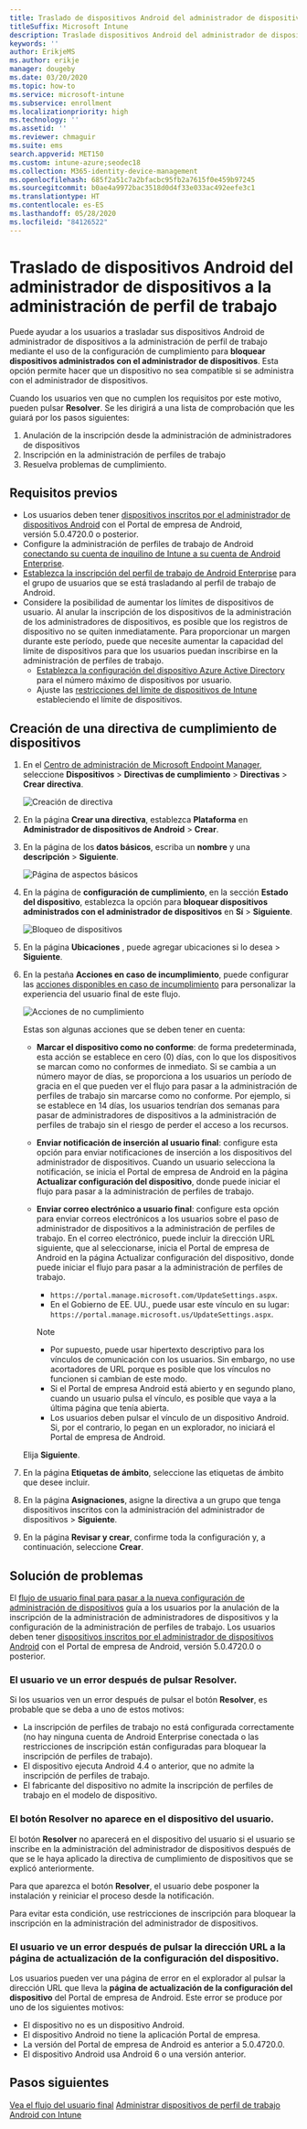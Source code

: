 ```yaml
---
title: Traslado de dispositivos Android del administrador de dispositivos a la administración de perfil de trabajo
titleSuffix: Microsoft Intune
description: Traslade dispositivos Android del administrador de dispositivos a la administración de perfil de trabajo en Intune.
keywords: ''
author: ErikjeMS
ms.author: erikje
manager: dougeby
ms.date: 03/20/2020
ms.topic: how-to
ms.service: microsoft-intune
ms.subservice: enrollment
ms.localizationpriority: high
ms.technology: ''
ms.assetid: ''
ms.reviewer: chmaguir
ms.suite: ems
search.appverid: MET150
ms.custom: intune-azure;seodec18
ms.collection: M365-identity-device-management
ms.openlocfilehash: 685f2a51c7a2bfacbc95fb2a7615f0e459b97245
ms.sourcegitcommit: b0ae4a9972bac3518d0d4f33e033ac492eefe3c1
ms.translationtype: HT
ms.contentlocale: es-ES
ms.lasthandoff: 05/28/2020
ms.locfileid: "84126522"
---
```

# <a name="move-android-devices-from-device-administrator-to-work-profile-management"></a>Traslado de dispositivos Android del administrador de dispositivos a la administración de perfil de trabajo

Puede ayudar a los usuarios a trasladar sus dispositivos Android de administrador de dispositivos a la administración de perfil de trabajo mediante el uso de la configuración de cumplimiento para **bloquear dispositivos administrados con el administrador de dispositivos**. Esta opción permite hacer que un dispositivo no sea compatible si se administra con el administrador de dispositivos. 

Cuando los usuarios ven que no cumplen los requisitos por este motivo, pueden pulsar **Resolver**. Se les dirigirá a una lista de comprobación que les guiará por los pasos siguientes:
1. Anulación de la inscripción desde la administración de administradores de dispositivos
2. Inscripción en la administración de perfiles de trabajo
3. Resuelva problemas de cumplimiento. 

## <a name="prerequisites"></a>Requisitos previos

- Los usuarios deben tener [dispositivos inscritos por el administrador de dispositivos Android](android-enroll-device-administrator.md) con el Portal de empresa de Android, versión 5.0.4720.0 o posterior.
- Configure la administración de perfiles de trabajo de Android [conectando su cuenta de inquilino de Intune a su cuenta de Android Enterprise](connect-intune-android-enterprise.md).
- [Establezca la inscripción del perfil de trabajo de Android Enterprise](android-work-profile-enroll.md) para el grupo de usuarios que se está trasladando al perfil de trabajo de Android.
- Considere la posibilidad de aumentar los límites de dispositivos de usuario. Al anular la inscripción de los dispositivos de la administración de los administradores de dispositivos, es posible que los registros de dispositivo no se quiten inmediatamente. Para proporcionar un margen durante este período, puede que necesite aumentar la capacidad del límite de dispositivos para que los usuarios puedan inscribirse en la administración de perfiles de trabajo.
  - [Establezca la configuración del dispositivo Azure Active Directory](https://docs.microsoft.com/azure/active-directory/devices/device-management-azure-portal#configure-device-settings) para el número máximo de dispositivos por usuario.
  - Ajuste las [restricciones del límite de dispositivos de Intune](enrollment-restrictions-set.md#create-a-device-limit-restriction) estableciendo el límite de dispositivos. 

## <a name="create-device-compliance-policy"></a>Creación de una directiva de cumplimiento de dispositivos

1. En el [Centro de administración de Microsoft Endpoint Manager](https://go.microsoft.com/fwlink/?linkid=2109431), seleccione **Dispositivos** > **Directivas de cumplimiento** > **Directivas** > **Crear directiva**.

    ![Creación de directiva](./media/android-move-device-admin-work-profile/create-policy.png)

2. En la página **Crear una directiva**, establezca **Plataforma** en **Administrador de dispositivos de Android** > **Crear**.
3. En la página de los **datos básicos**, escriba un **nombre** y una **descripción** > **Siguiente**.

    ![Página de aspectos básicos](./media/android-move-device-admin-work-profile/basics.png)
    
4. En la página de **configuración de cumplimiento**, en la sección **Estado del dispositivo**, establezca la opción para **bloquear dispositivos administrados con el administrador de dispositivos** en **Sí** > **Siguiente**.

    ![Bloqueo de dispositivos](./media/android-move-device-admin-work-profile/block-devices.png)

5. En la página **Ubicaciones** , puede agregar ubicaciones si lo desea > **Siguiente**.

6. En la pestaña **Acciones en caso de incumplimiento**, puede configurar las [acciones disponibles en caso de incumplimiento](../protect/actions-for-noncompliance.md#available-actions-for-noncompliance) para personalizar la experiencia del usuario final de este flujo.

    ![Acciones de no cumplimiento](media/android-move-device-admin-work-profile/noncompliance-actions.png)

    Estas son algunas acciones que se deben tener en cuenta:

    - **Marcar el dispositivo como no conforme**: de forma predeterminada, esta acción se establece en cero (0) días, con lo que los dispositivos se marcan como no conformes de inmediato. Si se cambia a un número mayor de días, se proporciona a los usuarios un período de gracia en el que pueden ver el flujo para pasar a la administración de perfiles de trabajo sin marcarse como no conforme. Por ejemplo, si se establece en 14 días, los usuarios tendrían dos semanas para pasar de administradores de dispositivos a la administración de perfiles de trabajo sin el riesgo de perder el acceso a los recursos.
    - **Enviar notificación de inserción al usuario final**: configure esta opción para enviar notificaciones de inserción a los dispositivos del administrador de dispositivos. Cuando un usuario selecciona la notificación, se inicia el Portal de empresa de Android en la página **Actualizar configuración del dispositivo**, donde puede iniciar el flujo para pasar a la administración de perfiles de trabajo.
    - **Enviar correo electrónico a usuario final**: configure esta opción para enviar correos electrónicos a los usuarios sobre el paso de administrador de dispositivos a la administración de perfiles de trabajo. En el correo electrónico, puede incluir la dirección URL siguiente, que al seleccionarse, inicia el Portal de empresa de Android en la página Actualizar configuración del dispositivo, donde puede iniciar el flujo para pasar a la administración de perfiles de trabajo.
      - `https://portal.manage.microsoft.com/UpdateSettings.aspx`.
      - En el Gobierno de EE. UU., puede usar este vínculo en su lugar: `https://portal.manage.microsoft.us/UpdateSettings.aspx`.
  
      > [!NOTE]
      > - Por supuesto, puede usar hipertexto descriptivo para los vínculos de comunicación con los usuarios. Sin embargo, no use acortadores de URL porque es posible que los vínculos no funcionen si cambian de este modo.
      > - Si el Portal de empresa Android está abierto y en segundo plano, cuando un usuario pulsa el vínculo, es posible que vaya a la última página que tenía abierta.
      > - Los usuarios deben pulsar el vínculo de un dispositivo Android. Si, por el contrario, lo pegan en un explorador, no iniciará el Portal de empresa de Android. 

    Elija **Siguiente**.

7. En la página **Etiquetas de ámbito**, seleccione las etiquetas de ámbito que desee incluir.
8. En la página **Asignaciones**, asigne la directiva a un grupo que tenga dispositivos inscritos con la administración del administrador de dispositivos > **Siguiente**.
9. En la página **Revisar y crear**, confirme toda la configuración y, a continuación, seleccione **Crear**.

## <a name="troubleshooting"></a>Solución de problemas

El [flujo de usuario final para pasar a la nueva configuración de administración de dispositivos](../user-help/move-to-new-device-management-setup.md) guía a los usuarios por la anulación de la inscripción de la administración de administradores de dispositivos y la configuración de la administración de perfiles de trabajo. Los usuarios deben tener [dispositivos inscritos por el administrador de dispositivos Android](android-enroll-device-administrator.md) con el Portal de empresa de Android, versión 5.0.4720.0 o posterior.

### <a name="user-sees-an-error-after-tapping-resolve"></a>El usuario ve un error después de pulsar Resolver.
Si los usuarios ven un error después de pulsar el botón **Resolver**, es probable que se deba a uno de estos motivos:
- La inscripción de perfiles de trabajo no está configurada correctamente (no hay ninguna cuenta de Android Enterprise conectada o las restricciones de inscripción están configuradas para bloquear la inscripción de perfiles de trabajo).
- El dispositivo ejecuta Android 4.4 o anterior, que no admite la inscripción de perfiles de trabajo. 
- El fabricante del dispositivo no admite la inscripción de perfiles de trabajo en el modelo de dispositivo.

### <a name="resolve-button-doesnt-appear-on-the-users-device"></a>El botón Resolver no aparece en el dispositivo del usuario.
El botón **Resolver** no aparecerá en el dispositivo del usuario si el usuario se inscribe en la administración del administrador de dispositivos después de que se le haya aplicado la directiva de cumplimiento de dispositivos que se explicó anteriormente.

Para que aparezca el botón **Resolver**, el usuario debe posponer la instalación y reiniciar el proceso desde la notificación.

Para evitar esta condición, use restricciones de inscripción para bloquear la inscripción en la administración del administrador de dispositivos.

### <a name="user-sees-an-error-after-tapping-url-to-update-device-settings-page"></a>El usuario ve un error después de pulsar la dirección URL a la página de actualización de la configuración del dispositivo.
Los usuarios pueden ver una página de error en el explorador al pulsar la dirección URL que lleva la **página de actualización de la configuración del dispositivo** del Portal de empresa de Android. Este error se produce por uno de los siguientes motivos:
- El dispositivo no es un dispositivo Android.
- El dispositivo Android no tiene la aplicación Portal de empresa.
- La versión del Portal de empresa de Android es anterior a 5.0.4720.0.
- El dispositivo Android usa Android 6 o una versión anterior. 

## <a name="next-steps"></a>Pasos siguientes
[Vea el flujo del usuario final](../user-help/move-to-new-device-management-setup.md)
[Administrar dispositivos de perfil de trabajo Android con Intune](android-enterprise-overview.md)
